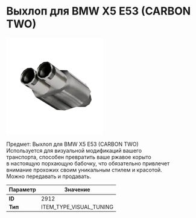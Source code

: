 # Выхлоп для BMW X5 E53 (CARBON TWO)

![Item Image](../img/2912.webp?raw=true)

Предмет: Выхлоп для BMW X5 E53 (CARBON TWO)<br>Используется для визуальной модификаций вашего<br>транспорта, способен превратить ваше ржавое корыто<br>в настоящую порхающую бабочку, что обязательно привлечет<br>внимание прохожих своим уникальным стилем и красотой.<br>Можно передавать и продавать.


| Параметр | Значение |
|----------|----------|
| **ID** | 2912 |
| **Тип** | ITEM_TYPE_VISUAL_TUNING |

